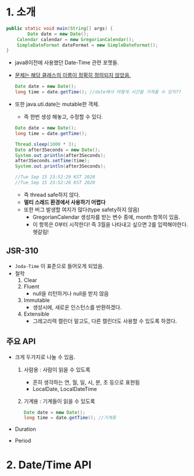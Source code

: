 # 1. 소개

```java
public static void main(String[] args) {
		Date date = new Date();
  	Calendar calendar = new GregorianCalendar();
  	SimpleDateFormat dateFormat = new SimpleDateFormat();
}
```

- java8이전에 사용했던 Date-Time 관련 포멧들.

- <u>문제는 해당 클래스의 이름이 정확히 정의되지 않았음.</u>

  ```java
  Date date = new Date();
  long time = date.getTime(); //date에서 어떻게 시간을 가져올 수 있지??
  ```

- 또한 java.uti.date는 mutable한 객체.

  - 즉 한번 생성 해놓고, 수정할 수 있다.

  ```java
  Date date = new Date();
  long time = date.getTime();
  
  Thread.sleep(1000 * 3);
  Date after3Seconds = new Date();
  System.out.println(after3Seconds);
  after3Seconds.setTime(time);
  System.out.println(after3Seconds);
  
  //Tue Sep 15 23:52:29 KST 2020
  //Tue Sep 15 23:52:26 KST 2020
  ```

  - 즉 thread safe하지 않다.
  - **멀티 스레드 환경에서 사용하기 어렵다** 
  - 또한 버그 발생할 여지가 많다(type safety하지 않음)
    - GregorianCalendar 생성자를 받는 변수 중에, month 항목이 있음.
    - 이 항목은 0부터 시작한다! 즉 3월을 나타내고 싶으면 2를 입력해야한다. 헷갈림!

## JSR-310

- `Joda-Time`  이 표준으로 들어오게 되었음.
- 철학
  1. Clear
  2. Fluent
     - null을 리턴하거나 null을 받지 않음
  3. Immutable
     - 생성시에, 새로운 인스턴스를 반환하겠다.
  4. Extensible
     - 그레고리력 캘린더 말고도, 다른 캘린더도 사용할 수 있도록 하겠다.



## 주요 API

- 크게 두가지로 나눌 수 있음.

  1. 사람용 : 사람이 읽을 수 있도록

     - 흔히 생각하는 연, 월, 일, 시, 분, 초 등으로 표현됨
     - LocalDate, LocalDateTime

     

  2. 기계용 : 기계들이 읽을 수 있도록

     ```java
     Date date = new Date(); 
     long time = date.getTime(); //기계용
     ```

- Duration

- Period



# 2. Date/Time API







